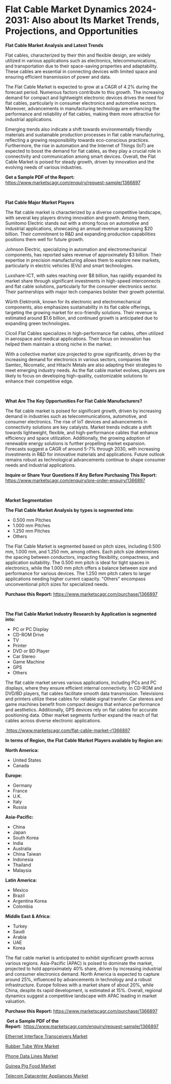 <p><h1>Flat Cable Market Dynamics 2024-2031: Also about Its Market Trends, Projections, and Opportunities</h1></p><p><strong>Flat Cable Market Analysis and Latest Trends</strong></p>
<p><p>Flat cables, characterized by their thin and flexible design, are widely utilized in various applications such as electronics, telecommunications, and transportation due to their space-saving properties and adaptability. These cables are essential in connecting devices with limited space and ensuring efficient transmission of power and data.</p><p>The Flat Cable Market is expected to grow at a CAGR of 4.2% during the forecast period. Numerous factors contribute to this growth. The increasing demand for compact and lightweight electronic devices drives the need for flat cables, particularly in consumer electronics and automotive sectors. Moreover, advancements in manufacturing technology are enhancing the performance and reliability of flat cables, making them more attractive for industrial applications. </p><p>Emerging trends also indicate a shift towards environmentally friendly materials and sustainable production processes in flat cable manufacturing, reflecting a growing responsibility towards eco-conscious practices. Furthermore, the rise in automation and the Internet of Things (IoT) are expected to boost the demand for flat cables, as they play a crucial role in connectivity and communication among smart devices. Overall, the Flat Cable Market is poised for steady growth, driven by innovation and the evolving needs of various industries.</p></p>
<p><strong>Get a Sample PDF of the Report:&nbsp;</strong> <a href="https://www.marketscagr.com/enquiry/request-sample/1366897?utm_campaign=1339&utm_medium=2&utm_source=Github&utm_content=ia&utm_term=11102024&utm_id=flat-cable">https://www.marketscagr.com/enquiry/request-sample/1366897</a></p>
<p>&nbsp;</p>
<p><strong>Flat Cable Major Market Players</strong></p>
<p><p>The flat cable market is characterized by a diverse competitive landscape, with several key players driving innovation and growth. Among them, Sumitomo Electric stands out with a strong focus on automotive and industrial applications, showcasing an annual revenue surpassing $20 billion. Their commitment to R&D and expanding production capabilities positions them well for future growth.</p><p>Johnson Electric, specializing in automation and electromechanical components, has reported sales revenue of approximately $3 billion. Their expertise in precision manufacturing allows them to explore new markets, particularly in electric vehicles (EVs) and smart technologies.</p><p>Luxshare-ICT, with sales reaching over $8 billion, has rapidly expanded its market share through significant investments in high-speed interconnects and flat cable solutions, particularly for the consumer electronics sector. Their partnerships with major tech companies bolster their growth potential.</p><p>Würth Elektronik, known for its electronic and electromechanical components, also emphasizes sustainability in its flat cable offerings, targeting the growing market for eco-friendly solutions. Their revenue is estimated around $1.6 billion, and continued growth is anticipated due to expanding green technologies.</p><p>Cicoil Flat Cables specializes in high-performance flat cables, often utilized in aerospace and medical applications. Their focus on innovation has helped them maintain a strong niche in the market.</p><p>With a collective market size projected to grow significantly, driven by the increasing demand for electronics in various sectors, companies like Samtec, Nicomatic, and Hitachi Metals are also adapting their strategies to meet emerging industry needs. As the flat cable market evolves, players are likely to focus on developing high-quality, customizable solutions to enhance their competitive edge.</p></p>
<p>&nbsp;</p>
<p><strong>What Are The Key Opportunities For Flat Cable Manufacturers?</strong></p>
<p><p>The flat cable market is poised for significant growth, driven by increasing demand in industries such as telecommunications, automotive, and consumer electronics. The rise of IoT devices and advancements in connectivity solutions are key catalysts. Market trends indicate a shift towards lightweight, flexible, and high-performance cables that enhance efficiency and space utilization. Additionally, the growing adoption of renewable energy solutions is further propelling market expansion. Forecasts suggest a CAGR of around 5-7% through 2030, with increasing investments in R&D for innovative materials and applications. Future outlook remains robust as technological advancements continue to shape consumer needs and industrial applications.</p></p>
<p><strong>Inquire or Share Your Questions If Any Before Purchasing This Report:</strong> <a href="https://www.marketscagr.com/enquiry/pre-order-enquiry/1366897?utm_campaign=1339&utm_medium=2&utm_source=Github&utm_content=ia&utm_term=11102024&utm_id=flat-cable">https://www.marketscagr.com/enquiry/pre-order-enquiry/1366897</a></p>
<p>&nbsp;</p>
<p><strong>Market Segmentation</strong></p>
<p><strong>The Flat Cable Market Analysis by types is segmented into:</strong></p>
<p><ul><li>0.500 mm Pitches</li><li>1.000 mm Pitches</li><li>1.250 mm Pitches</li><li>Others</li></ul></p>
<p><p>The Flat Cable Market is segmented based on pitch sizes, including 0.500 mm, 1.000 mm, and 1.250 mm, among others. Each pitch size determines the spacing between conductors, impacting flexibility, compactness, and application suitability. The 0.500 mm pitch is ideal for tight spaces in electronics, while the 1.000 mm pitch offers a balance between size and performance for various devices. The 1.250 mm pitch caters to larger applications needing higher current capacity. "Others" encompass unconventional pitch sizes for specialized needs.</p></p>
<p><strong>Purchase this Report:&nbsp;</strong><a href="https://www.marketscagr.com/purchase/1366897?utm_campaign=1339&utm_medium=2&utm_source=Github&utm_content=ia&utm_term=11102024&utm_id=flat-cable">https://www.marketscagr.com/purchase/1366897</a></p>
<p>&nbsp;</p>
<p><strong>The Flat Cable Market Industry Research by Application is segmented into:</strong></p>
<p><ul><li>PC or PC Display</li><li>CD-ROM Drive</li><li>TV</li><li>Printer</li><li>DVD or BD Player</li><li>Car Stereo</li><li>Game Machine</li><li>GPS</li><li>Others</li></ul></p>
<p><p>The flat cable market serves various applications, including PCs and PC displays, where they ensure efficient internal connectivity. In CD-ROM and DVD/BD players, flat cables facilitate smooth data transmission. Televisions and printers utilize these cables for reliable signal transfer. Car stereos and game machines benefit from compact designs that enhance performance and aesthetics. Additionally, GPS devices rely on flat cables for accurate positioning data. Other market segments further expand the reach of flat cables across diverse electronic applications.</p></p>
<p><a href="https://www.marketscagr.com/flat-cable-market-r1366897?utm_campaign=1339&utm_medium=2&utm_source=Github&utm_content=ia&utm_term=11102024&utm_id=flat-cable">&nbsp;https://www.marketscagr.com/flat-cable-market-r1366897</a></p>
<p><strong>In terms of Region, the Flat Cable Market Players available by Region are:</strong></p>
<p>
    <p> <strong> North America: </strong>
        <ul>
            <li>United States</li>
            <li>Canada</li>
        </ul>
        </p> 
    <p> <strong> Europe: </strong>
        <ul>
            <li>Germany</li>
            <li>France</li>
            <li>U.K.</li>
            <li>Italy</li>
            <li>Russia</li>
        </ul>
        </p> 
    <p> <strong> Asia-Pacific: </strong>
        <ul>
            <li>China</li>
            <li>Japan</li>
            <li>South Korea</li>
            <li>India</li>
            <li>Australia</li>
            <li>China Taiwan</li>
            <li>Indonesia</li>
            <li>Thailand</li>
            <li>Malaysia</li>
        </ul>
        </p> 
    <p> <strong> Latin America: </strong>
        <ul>
            <li>Mexico</li>
            <li>Brazil</li>
            <li>Argentina Korea</li>
            <li>Colombia</li>
        </ul>
        </p> 
    <p> <strong> Middle East & Africa: </strong>
        <ul>
            <li>Turkey</li>
            <li>Saudi</li>
            <li>Arabia</li>
            <li>UAE</li>
            <li>Korea</li>
        </ul>
    </p>
    </p>
<p><p>The flat cable market is anticipated to exhibit significant growth across various regions. Asia-Pacific (APAC) is poised to dominate the market, projected to hold approximately 40% share, driven by increasing industrial and consumer electronics demand. North America is expected to capture around 25%, influenced by advancements in technology and a robust infrastructure. Europe follows with a market share of about 20%, while China, despite its rapid development, is estimated at 15%. Overall, regional dynamics suggest a competitive landscape with APAC leading in market valuation.</p></p>
<p><strong>Purchase this Report: </strong><a href="https://www.marketscagr.com/purchase/1366897?utm_campaign=1339&utm_medium=2&utm_source=Github&utm_content=ia&utm_term=11102024&utm_id=flat-cable">https://www.marketscagr.com/purchase/1366897</a></p>
<p>&nbsp;<strong>Get a Sample PDF of the Report:&nbsp;&nbsp;</strong><a href="https://www.marketscagr.com/enquiry/request-sample/1366897?utm_campaign=1339&utm_medium=2&utm_source=Github&utm_content=ia&utm_term=11102024&utm_id=flat-cable">https://www.marketscagr.com/enquiry/request-sample/1366897</a></p>
<p><strong></strong></p>
<p><p><a href="https://issuu.com/reportprime-2/docs/ethernet-interface-transceivers-mar_3f2048a4632cb9?utm_campaign=1339&utm_medium=2&utm_source=Github&utm_content=ia&utm_term=11102024&utm_id=flat-cable">Ethernet Interface Transceivers Market</a></p><p><a href="https://www.linkedin.com/pulse/rubber-tube-wire-market-evolution-global-trends-regional-dynamics-7o2kc?utm_campaign=1339&utm_medium=2&utm_source=Github&utm_content=ia&utm_term=11102024&utm_id=flat-cable">Rubber Tube Wire Market</a></p><p><a href="https://www.linkedin.com/pulse/phone-data-lines-market-navigating-challenges-unlocking-potential-atofe?utm_campaign=1339&utm_medium=2&utm_source=Github&utm_content=ia&utm_term=11102024&utm_id=flat-cable">Phone Data Lines Market</a></p><p><a href="https://www.linkedin.com/pulse/guinea-pig-food-market-emerging-trends-future-prospects-period-eyvbf?utm_campaign=1339&utm_medium=2&utm_source=Github&utm_content=ia&utm_term=11102024&utm_id=flat-cable">Guinea Pig Food Market</a></p><p><a href="https://issuu.com/reportprime-2/docs/telecom-datacenter-appliances-marke_c79e53bd1e4dd7?utm_campaign=1339&utm_medium=2&utm_source=Github&utm_content=ia&utm_term=11102024&utm_id=flat-cable">Telecom Datacenter Appliances Market</a></p></p>